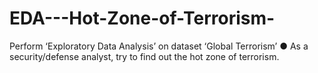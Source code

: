 # EDA---Hot-Zone-of-Terrorism-
Perform ‘Exploratory Data Analysis’ on dataset ‘Global Terrorism’   ● As a security/defense analyst, try to find out the hot zone of terrorism.
